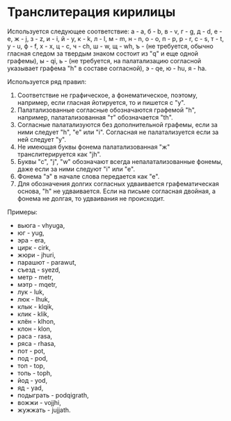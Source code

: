 Транслитерация кирилицы
======================= 

Используется следующее соответствие:
а - a, б - b, в - v, г - g, д - d, е - e, ж - j, з - z, и - i, й - y, к - k, л - l, м - m, н - n, о - o, п - p, р - r, с - s, т - t, у - u, ф - f, х - x, ц - c, ч - ch, ш - w, щ - wh, ъ - (не требуется, обычно гласная следом за твердым знаком состоит из "q" и еще одной графемы), ы - qi, ь - (не требуется, на палатализацию согласной указывает графема "h" в составе согласной), э - qe, ю - hu, я - ha. 

Используется ряд правил:

1. Соответствие не графическое, а фонематическое, поэтому, например, если гласная йотируется, то и пишется с "y".
2. Палатализованные согласные обозначаются графемой "h", например, палатализованная "т" обозначается "th".
3. Согласные палатализуются без дополнительной графемы, если за ними следует "h", "e" или "i". Согласная не палатализуется если за ней следует "y".
4. Не имеющая буквы фонема палатализованная "ж" транслитерируется как "jh".
5. Буквы "c", "j", "w" обозначают всегда непалатализованные фонемы, даже если за ними следуют "i" или "e".
6. Фонема "э" в начале слова передается как "е".
7. Для обозначения долгих согласных удваивается графематическая основа, "h" не удваивается. Если на письме согласная двойная, а фонема не долгая, то удваивания не происходит.

Примеры:

- вьюга - vhyuga,
- юг - yug,
- эра - era,
- цирк - cirk,
- жюри - jhuri,
- парашют - parawut,
- съезд - syezd,
- метр - metr,
- мэтр - mqetr,
- лук - luk,
- люк - lhuk,
- клык - klqik,
- клик - klik,
- клён - klhon,
- клон - klon,
- раса - rasa,
- ряса - rhasa,
- пот - pot,
- под - pod,
- топ - top,
- топь - toph,
- йод - yod,
- яд - yad,
- подыграть - podqigrath,
- вожжи - vojjhi,
- жужжать - jujjath.
